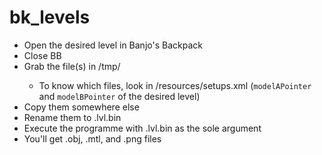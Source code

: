 bk_levels
=========

* Open the desired level in Banjo's Backpack
* Close BB
* Grab the file(s) in <BB>/tmp/
	* To know which files, look in <BB>/resources/setups.xml (`modelAPointer` and `modelBPointer` of the desired level)
* Copy them somewhere else
* Rename them to <name>.lvl.bin
* Execute the programme with <name>.lvl.bin as the sole argument
* You'll get .obj, .mtl, and .png files
